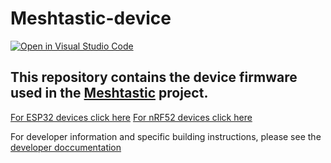 # Meshtastic-device
[![Open in Visual Studio Code](https://open.vscode.dev/badges/open-in-vscode.svg)](https://open.vscode.dev/meshtastic/Meshtastic-device)
## This repository contains the device firmware used in the [Meshtastic](https://meshtastic.org) project.

[For ESP32 devices click here](https://meshtastic.org/docs/getting-started/flashing-esp32)
[For nRF52 devices click here](https://meshtastic.org/docs/getting-started/flashing-nrf52)

For developer information and specific building instructions, please see the [developer doccumentation](https://meshtastic.org/docs/developers)
